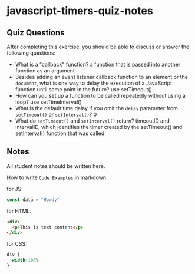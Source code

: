 # javascript-timers-quiz-notes

## Quiz Questions

After completing this exercise, you should be able to discuss or answer the following questions:

- What is a "callback" function?
a function that is passed into another function as an argument
- Besides adding an event listener callback function to an element or the `document`, what is one way to delay the execution of a JavaScript function until some point in the future?
use setTimeout()
- How can you set up a function to be called repeatedly without using a loop?
use setTimeInterval()
- What is the default time delay if you omit the `delay` parameter from `setTimeout()` or `setInterval()`?
0
- What do `setTimeout()` and `setInterval()` return?
timeoutID and intervalID, which identifies the timer created by the setTimeout() and setInterval() function that was called

## Notes

All student notes should be written here.


How to write `Code Examples` in markdown

for JS:
```javascript
const data = "Howdy"
```

for HTML:
```html
<div>
  <p>This is text content</p>
</div>
```

for CSS:
```css
div {
  width:100%
}
```
